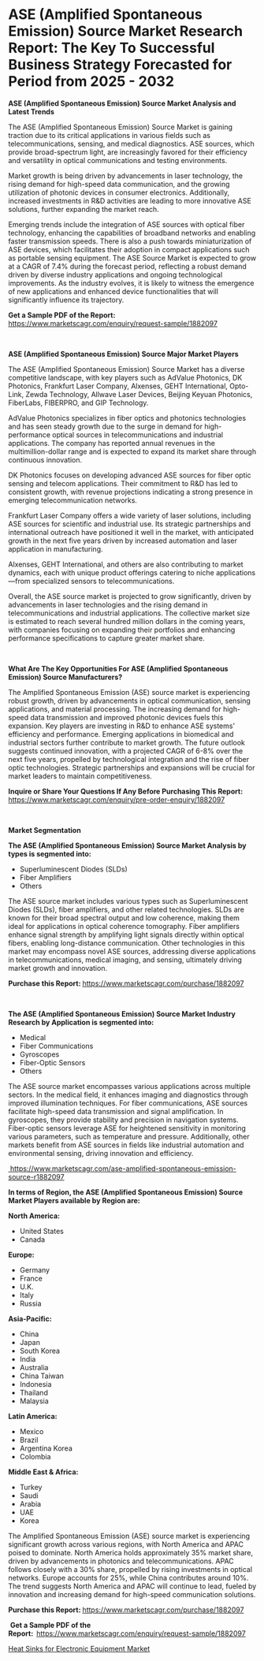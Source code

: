 <p><h1>ASE (Amplified Spontaneous Emission) Source Market Research Report: The Key To Successful Business Strategy Forecasted for Period from 2025 - 2032</h1></p><p><strong>ASE (Amplified Spontaneous Emission) Source Market Analysis and Latest Trends</strong></p>
<p><p>The ASE (Amplified Spontaneous Emission) Source Market is gaining traction due to its critical applications in various fields such as telecommunications, sensing, and medical diagnostics. ASE sources, which provide broad-spectrum light, are increasingly favored for their efficiency and versatility in optical communications and testing environments. </p><p>Market growth is being driven by advancements in laser technology, the rising demand for high-speed data communication, and the growing utilization of photonic devices in consumer electronics. Additionally, increased investments in R&D activities are leading to more innovative ASE solutions, further expanding the market reach.</p><p>Emerging trends include the integration of ASE sources with optical fiber technology, enhancing the capabilities of broadband networks and enabling faster transmission speeds. There is also a push towards miniaturization of ASE devices, which facilitates their adoption in compact applications such as portable sensing equipment. The ASE Source Market is expected to grow at a CAGR of 7.4% during the forecast period, reflecting a robust demand driven by diverse industry applications and ongoing technological improvements. As the industry evolves, it is likely to witness the emergence of new applications and enhanced device functionalities that will significantly influence its trajectory.</p></p>
<p><strong>Get a Sample PDF of the Report:&nbsp;</strong> <a href="https://www.marketscagr.com/enquiry/request-sample/1882097?utm_campaign=1895&utm_medium=2&utm_source=Github&utm_content=ia&utm_term=13022025&utm_id=ase-amplified-spontaneous-emission-source">https://www.marketscagr.com/enquiry/request-sample/1882097</a></p>
<p>&nbsp;</p>
<p><strong>ASE (Amplified Spontaneous Emission) Source Major Market Players</strong></p>
<p><p>The ASE (Amplified Spontaneous Emission) Source Market has a diverse competitive landscape, with key players such as AdValue Photonics, DK Photonics, Frankfurt Laser Company, Alxenses, GEHT International, Opto-Link, Zewda Technology, Allwave Laser Devices, Beijing Keyuan Photonics, FiberLabs, FIBERPRO, and GIP Technology. </p><p>AdValue Photonics specializes in fiber optics and photonics technologies and has seen steady growth due to the surge in demand for high-performance optical sources in telecommunications and industrial applications. The company has reported annual revenues in the multimillion-dollar range and is expected to expand its market share through continuous innovation.</p><p>DK Photonics focuses on developing advanced ASE sources for fiber optic sensing and telecom applications. Their commitment to R&D has led to consistent growth, with revenue projections indicating a strong presence in emerging telecommunication networks.</p><p>Frankfurt Laser Company offers a wide variety of laser solutions, including ASE sources for scientific and industrial use. Its strategic partnerships and international outreach have positioned it well in the market, with anticipated growth in the next five years driven by increased automation and laser application in manufacturing.</p><p>Alxenses, GEHT International, and others are also contributing to market dynamics, each with unique product offerings catering to niche applications—from specialized sensors to telecommunications.</p><p>Overall, the ASE source market is projected to grow significantly, driven by advancements in laser technologies and the rising demand in telecommunications and industrial applications. The collective market size is estimated to reach several hundred million dollars in the coming years, with companies focusing on expanding their portfolios and enhancing performance specifications to capture greater market share.</p></p>
<p>&nbsp;</p>
<p><strong>What Are The Key Opportunities For ASE (Amplified Spontaneous Emission) Source Manufacturers?</strong></p>
<p><p>The Amplified Spontaneous Emission (ASE) source market is experiencing robust growth, driven by advancements in optical communication, sensing applications, and material processing. The increasing demand for high-speed data transmission and improved photonic devices fuels this expansion. Key players are investing in R&D to enhance ASE systems' efficiency and performance. Emerging applications in biomedical and industrial sectors further contribute to market growth. The future outlook suggests continued innovation, with a projected CAGR of 6-8% over the next five years, propelled by technological integration and the rise of fiber optic technologies. Strategic partnerships and expansions will be crucial for market leaders to maintain competitiveness.</p></p>
<p><strong>Inquire or Share Your Questions If Any Before Purchasing This Report:</strong> <a href="https://www.marketscagr.com/enquiry/pre-order-enquiry/1882097?utm_campaign=1895&utm_medium=2&utm_source=Github&utm_content=ia&utm_term=13022025&utm_id=ase-amplified-spontaneous-emission-source">https://www.marketscagr.com/enquiry/pre-order-enquiry/1882097</a></p>
<p>&nbsp;</p>
<p><strong>Market Segmentation</strong></p>
<p><strong>The ASE (Amplified Spontaneous Emission) Source Market Analysis by types is segmented into:</strong></p>
<p><ul><li>Superluminescent Diodes (SLDs)</li><li>Fiber Amplifiers</li><li>Others</li></ul></p>
<p><p>The ASE source market includes various types such as Superluminescent Diodes (SLDs), fiber amplifiers, and other related technologies. SLDs are known for their broad spectral output and low coherence, making them ideal for applications in optical coherence tomography. Fiber amplifiers enhance signal strength by amplifying light signals directly within optical fibers, enabling long-distance communication. Other technologies in this market may encompass novel ASE sources, addressing diverse applications in telecommunications, medical imaging, and sensing, ultimately driving market growth and innovation.</p></p>
<p><strong>Purchase this Report:&nbsp;</strong><a href="https://www.marketscagr.com/purchase/1882097?utm_campaign=1895&utm_medium=2&utm_source=Github&utm_content=ia&utm_term=13022025&utm_id=ase-amplified-spontaneous-emission-source">https://www.marketscagr.com/purchase/1882097</a></p>
<p>&nbsp;</p>
<p><strong>The ASE (Amplified Spontaneous Emission) Source Market Industry Research by Application is segmented into:</strong></p>
<p><ul><li>Medical</li><li>Fiber Communications</li><li>Gyroscopes</li><li>Fiber-Optic Sensors</li><li>Others</li></ul></p>
<p><p>The ASE source market encompasses various applications across multiple sectors. In the medical field, it enhances imaging and diagnostics through improved illumination techniques. For fiber communications, ASE sources facilitate high-speed data transmission and signal amplification. In gyroscopes, they provide stability and precision in navigation systems. Fiber-optic sensors leverage ASE for heightened sensitivity in monitoring various parameters, such as temperature and pressure. Additionally, other markets benefit from ASE sources in fields like industrial automation and environmental sensing, driving innovation and efficiency.</p></p>
<p><a href="https://www.marketscagr.com/ase-amplified-spontaneous-emission-source-r1882097?utm_campaign=1895&utm_medium=2&utm_source=Github&utm_content=ia&utm_term=13022025&utm_id=ase-amplified-spontaneous-emission-source">&nbsp;https://www.marketscagr.com/ase-amplified-spontaneous-emission-source-r1882097</a></p>
<p><strong>In terms of Region, the ASE (Amplified Spontaneous Emission) Source Market Players available by Region are:</strong></p>
<p>
    <p> <strong> North America: </strong>
        <ul>
            <li>United States</li>
            <li>Canada</li>
        </ul>
        </p> 
    <p> <strong> Europe: </strong>
        <ul>
            <li>Germany</li>
            <li>France</li>
            <li>U.K.</li>
            <li>Italy</li>
            <li>Russia</li>
        </ul>
        </p> 
    <p> <strong> Asia-Pacific: </strong>
        <ul>
            <li>China</li>
            <li>Japan</li>
            <li>South Korea</li>
            <li>India</li>
            <li>Australia</li>
            <li>China Taiwan</li>
            <li>Indonesia</li>
            <li>Thailand</li>
            <li>Malaysia</li>
        </ul>
        </p> 
    <p> <strong> Latin America: </strong>
        <ul>
            <li>Mexico</li>
            <li>Brazil</li>
            <li>Argentina Korea</li>
            <li>Colombia</li>
        </ul>
        </p> 
    <p> <strong> Middle East & Africa: </strong>
        <ul>
            <li>Turkey</li>
            <li>Saudi</li>
            <li>Arabia</li>
            <li>UAE</li>
            <li>Korea</li>
        </ul>
    </p>
    </p>
<p><p>The Amplified Spontaneous Emission (ASE) source market is experiencing significant growth across various regions, with North America and APAC poised to dominate. North America holds approximately 35% market share, driven by advancements in photonics and telecommunications. APAC follows closely with a 30% share, propelled by rising investments in optical networks. Europe accounts for 25%, while China contributes around 10%. The trend suggests North America and APAC will continue to lead, fueled by innovation and increasing demand for high-speed communication solutions.</p></p>
<p><strong>Purchase this Report: </strong><a href="https://www.marketscagr.com/purchase/1882097?utm_campaign=1895&utm_medium=2&utm_source=Github&utm_content=ia&utm_term=13022025&utm_id=ase-amplified-spontaneous-emission-source">https://www.marketscagr.com/purchase/1882097</a></p>
<p>&nbsp;<strong>Get a Sample PDF of the Report:&nbsp;&nbsp;</strong><a href="https://www.marketscagr.com/enquiry/request-sample/1882097?utm_campaign=1895&utm_medium=2&utm_source=Github&utm_content=ia&utm_term=13022025&utm_id=ase-amplified-spontaneous-emission-source">https://www.marketscagr.com/enquiry/request-sample/1882097</a></p>
<p><strong></strong></p>
<p><p><a href="https://github.com/mahnoor2003/Market-Research-Report-List-7/blob/main/heat-sinks-for-electronic-equipment-market.md?utm_campaign=1895&utm_medium=2&utm_source=Github&utm_content=ia&utm_term=13022025&utm_id=ase-amplified-spontaneous-emission-source">Heat Sinks for Electronic Equipment Market</a></p></p>